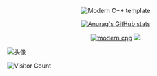 <div id="title" align=center>

![Modern C++ template][github-sub-title:img]

[![Anurag's GitHub stats](https://github-readme-stats.vercel.app/api?username=Ra1nowo&show_icons=true&theme=tokyonight)](https://b23.tv/iEJTnPp)



[![modern cpp](https://img.shields.io/badge/code-Modern%20C++-blue)](https://learn.microsoft.com/zh-cn/cpp/cpp/welcome-back-to-cpp-modern-cpp) 
![](https://img.shields.io/badge/11408高手-yellow) 
</div>

![头像](image/头像.jpg)

![Visitor Count](https://profile-counter.glitch.me/Ra1nowo/count.svg)

[github-sub-title:img]: https://readme-typing-svg.herokuapp.com?font=Segoe+Script&center=true&lines=Ra1nowo.
